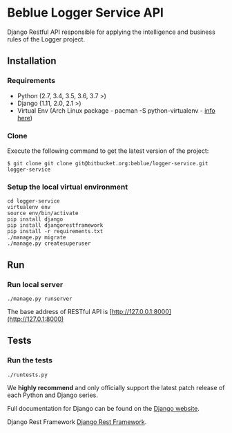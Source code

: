 # Beblue Logger Service API
Django Restful API responsible for applying the intelligence and business rules of the Logger project.

## Installation

### Requirements

* Python (2.7, 3.4, 3.5, 3.6, 3.7 >)
* Django (1.11, 2.0, 2.1 >)
* Virtual Env (Arch Linux package - pacman -S python-virtualenv - [info here](https://www.archlinux.org/packages/?name=python-virtualenv))

### Clone

Execute the following command to get the latest version of the project:

```terminal
$ git clone git clone git@bitbucket.org:beblue/logger-service.git logger-service
```

### Setup the local virtual environment
```terminal
cd logger-service
virtualenv env
source env/bin/activate
pip install django
pip install djangorestframework
pip install -r requirements.txt
./manage.py migrate
./manage.py createsuperuser
```

## Run
### Run local server
```terminal
./manage.py runserver
```
The base address of RESTful API is [http://127.0.0.1:8000](http://127.0.1:8000)

## Tests
### Run the tests
```terminal
./runtests.py
```

We **highly recommend** and only officially support the latest patch release of
each Python and Django series.



Full documentation for Django can be found on the [Django website](http://laradock.io/).

Django Rest Framework [Django Rest Framework](https://www.django-rest-framework.org).
